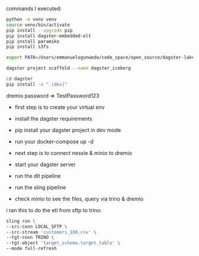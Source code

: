 commands I executed:

```bash
python -m venv venv
source venv/bin/activate
pip install --upgrade pip
pip install dagster-embedded-elt
pip install paramiko
pip install s3fs

export PATH=/Users/emmanuelogunwede/code_space/open_source/dagster-lakehouse-elt/venv/bin:$PATH

dagster project scaffold --name dagster_iceberg

cd dagster
pip install -e ".[dev]"

```

dremio password => TestPassword123


- first step is to create your virtual env

- install the dagster requirements

- pip install your dagster project in dev mode

- run your docker-compose up -d

- next step is to connect nessie & minio to dremio

- start your dagster server

- run the dlt pipeline

- run the sling pipeline

- check minio to see the files, query via trino & dremio

i ran this to do the etl from sftp to trino:

```bash
sling run \
--src-conn LOCAL_SFTP \
--src-stream 'customers_100.csv' \
--tgt-conn TRINO \
--tgt-object 'target_schema.target_table' \
--mode full-refresh
```